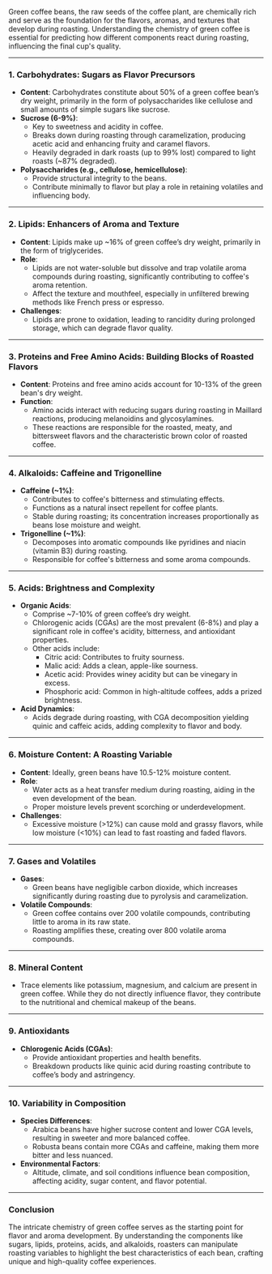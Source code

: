 Green coffee beans, the raw seeds of the coffee plant, are chemically rich and serve as the foundation for the flavors, aromas, and textures that develop during roasting. Understanding the chemistry of green coffee is essential for predicting how different components react during roasting, influencing the final cup's quality.

---

### **1. Carbohydrates: Sugars as Flavor Precursors**

- **Content**: Carbohydrates constitute about 50% of a green coffee bean’s dry weight, primarily in the form of polysaccharides like cellulose and small amounts of simple sugars like sucrose.
- **Sucrose (6-9%)**:
    - Key to sweetness and acidity in coffee.
    - Breaks down during roasting through caramelization, producing acetic acid and enhancing fruity and caramel flavors.
    - Heavily degraded in dark roasts (up to 99% lost) compared to light roasts (~87% degraded).
- **Polysaccharides (e.g., cellulose, hemicellulose)**:
    - Provide structural integrity to the beans.
    - Contribute minimally to flavor but play a role in retaining volatiles and influencing body.

---

### **2. Lipids: Enhancers of Aroma and Texture**

- **Content**: Lipids make up ~16% of green coffee’s dry weight, primarily in the form of triglycerides.
- **Role**:
    - Lipids are not water-soluble but dissolve and trap volatile aroma compounds during roasting, significantly contributing to coffee's aroma retention.
    - Affect the texture and mouthfeel, especially in unfiltered brewing methods like French press or espresso.
- **Challenges**:
    - Lipids are prone to oxidation, leading to rancidity during prolonged storage, which can degrade flavor quality.

---

### **3. Proteins and Free Amino Acids: Building Blocks of Roasted Flavors**

- **Content**: Proteins and free amino acids account for 10-13% of the green bean's dry weight.
- **Function**:
    - Amino acids interact with reducing sugars during roasting in Maillard reactions, producing melanoidins and glycosylamines.
    - These reactions are responsible for the roasted, meaty, and bittersweet flavors and the characteristic brown color of roasted coffee.

---

### **4. Alkaloids: Caffeine and Trigonelline**

- **Caffeine (~1%)**:
    - Contributes to coffee's bitterness and stimulating effects.
    - Functions as a natural insect repellent for coffee plants.
    - Stable during roasting; its concentration increases proportionally as beans lose moisture and weight.
- **Trigonelline (~1%)**:
    - Decomposes into aromatic compounds like pyridines and niacin (vitamin B3) during roasting.
    - Responsible for coffee's bitterness and some aroma compounds.

---

### **5. Acids: Brightness and Complexity**

- **Organic Acids**:
    - Comprise ~7-10% of green coffee’s dry weight.
    - Chlorogenic acids (CGAs) are the most prevalent (6-8%) and play a significant role in coffee's acidity, bitterness, and antioxidant properties.
    - Other acids include:
        - Citric acid: Contributes to fruity sourness.
        - Malic acid: Adds a clean, apple-like sourness.
        - Acetic acid: Provides winey acidity but can be vinegary in excess.
        - Phosphoric acid: Common in high-altitude coffees, adds a prized brightness.
- **Acid Dynamics**:
    - Acids degrade during roasting, with CGA decomposition yielding quinic and caffeic acids, adding complexity to flavor and body.

---

### **6. Moisture Content: A Roasting Variable**

- **Content**: Ideally, green beans have 10.5-12% moisture content.
- **Role**:
    - Water acts as a heat transfer medium during roasting, aiding in the even development of the bean.
    - Proper moisture levels prevent scorching or underdevelopment.
- **Challenges**:
    - Excessive moisture (>12%) can cause mold and grassy flavors, while low moisture (<10%) can lead to fast roasting and faded flavors.

---

### **7. Gases and Volatiles**

- **Gases**:
    - Green beans have negligible carbon dioxide, which increases significantly during roasting due to pyrolysis and caramelization.
- **Volatile Compounds**:
    - Green coffee contains over 200 volatile compounds, contributing little to aroma in its raw state.
    - Roasting amplifies these, creating over 800 volatile aroma compounds.

---

### **8. Mineral Content**

- Trace elements like potassium, magnesium, and calcium are present in green coffee. While they do not directly influence flavor, they contribute to the nutritional and chemical makeup of the beans.

---

### **9. Antioxidants**

- **Chlorogenic Acids (CGAs)**:
    - Provide antioxidant properties and health benefits.
    - Breakdown products like quinic acid during roasting contribute to coffee’s body and astringency.

---

### **10. Variability in Composition**

- **Species Differences**:
    - Arabica beans have higher sucrose content and lower CGA levels, resulting in sweeter and more balanced coffee.
    - Robusta beans contain more CGAs and caffeine, making them more bitter and less nuanced.
- **Environmental Factors**:
    - Altitude, climate, and soil conditions influence bean composition, affecting acidity, sugar content, and flavor potential.

---

### **Conclusion**

The intricate chemistry of green coffee serves as the starting point for flavor and aroma development. By understanding the components like sugars, lipids, proteins, acids, and alkaloids, roasters can manipulate roasting variables to highlight the best characteristics of each bean, crafting unique and high-quality coffee experiences.